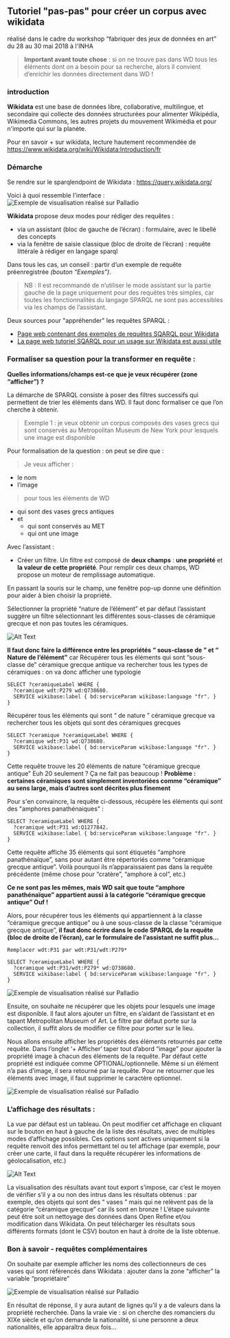 ## Tutoriel "pas-pas" pour créer un corpus avec wikidata
réalisé dans le cadre du workshop “fabriquer des jeux de données en art” du 28 au 30 mai 2018 à l'INHA

> **Important avant toute chose** : si on ne trouve pas dans WD tous les éléments dont on a besoin pour sa recherche, alors il convient d’enrichir les données directement dans WD !

### introduction
**Wikidata** est une base de données libre, collaborative, multilingue, et secondaire qui collecte des données structurées pour alimenter Wikipédia, Wikimedia Commons, les autres projets du mouvement Wikimédia et pour n'importe qui sur la planète.

Pour en savoir + sur wikidata, lecture hautement recommendée de https://www.wikidata.org/wiki/Wikidata:Introduction/fr

### Démarche

Se rendre sur le sparqlendpoint de Wikidata : https://query.wikidata.org/

Voici à quoi ressemble l'interface :
![Exemple de visualisation réalisé sur Palladio](./img/tuto_wikidata_1.png)

**Wikidata** propose deux modes pour rédiger des requêtes :
* via un assistant (bloc de gauche de l’écran) : formulaire, avec le libellé des concepts
* via la fenêtre de saisie classique (bloc de droite de l’écran) : requête littérale à rédiger en langage sparql

Dans tous les cas, un conseil : partir d’un exemple de requête préenregistrée *(bouton “Exemples”)*.
> NB : Il est recommandé de n’utiliser le mode assistant sur la partie gauche de la page uniquement pour des requêtes très simples, car toutes les fonctionnalités du langage SPARQL ne sont pas accessibles via les champs de l’assistant.

Deux sources pour "appréhender" les requêtes SPARQL :
* [Page web contenant des exemples de requêtes SQARQL  pour Wikidata](https://www.wikidata.org/wiki/Wikidata:SPARQL_query_service/queries/examples)
* [La page web tutoriel SQARQL pour un usage sur Wikidata est aussi utile](https://www.wikidata.org/wiki/Wikidata:SPARQL_tutorial)

### Formaliser sa question pour la transformer en requête :

**Quelles informations/champs est-ce que je veux récupérer (zone “afficher”) ?**

La démarche de SPARQL consiste à poser des filtres successifs qui permettent de trier les éléments dans WD. Il faut donc formaliser ce que l’on cherche à obtenir.

> Exemple 1 : je veux obtenir un corpus composés des vases grecs qui sont conservés au Metropolitan Museum de New York pour lesquels une image est disponible

Pour formalisation de la question : on peut se dire que :

> Je veux afficher :
* le nom
* l’image

> pour tous les éléments de WD
* qui sont des vases grecs antiques
* et
  * qui sont conservés au MET
  * qui ont une image

Avec l’assistant :

* Créer un filtre. Un filtre est composé de **deux champs** : **une propriété** et **la valeur de cette propriété**. Pour remplir ces deux champs, WD propose un moteur de remplissage automatique.

En passant la souris sur le champ, une fenêtre pop-up donne une définition pour aider à bien choisir la propriété.

Sélectionner la propriété “nature de l’élément” et par défaut l’assistant suggère un filtre sélectionnant les différentes sous-classes de céramique grecque et non pas toutes les céramiques.

![Alt Text](./img/tuto_wikidata_assistant_requete.gif)

**Il faut donc faire  la différence entre les propriétés “ sous-classe de ” et “ Nature de l’élément”** car
Récupérer tous les éléments qui sont “sous-classe de” céramique grecque antique va rechercher tous les types de céramiques : on va donc afficher une typologie

````sparql
SELECT ?ceramiqueLabel WHERE {
  ?ceramique wdt:P279 wd:Q738680.
  SERVICE wikibase:label { bd:serviceParam wikibase:language "fr". }
}
````

Récupérer tous les éléments qui sont “ de nature ” céramique grecque va rechercher tous les objets qui sont des céramiques grecques

````sparql
SELECT ?ceramique ?ceramiqueLabel WHERE {
  ?ceramique wdt:P31 wd:Q738680.
  SERVICE wikibase:label { bd:serviceParam wikibase:language "fr". }
}
````

Cette requête trouve les 20 éléments de nature “céramique grecque antique”
Euh 20 seulement ? Ça ne fait pas beaucoup !
**Problème : certaines céramiques sont simplement inventoriées comme “céramique” au sens large, mais d’autres sont décrites plus finement**

Pour s'en convaincre, la requête ci-dessous, récupère les éléments qui sont des "amphores panathénaiques" :
````sparql
SELECT ?ceramiqueLabel WHERE {
  ?ceramique wdt:P31 wd:Q1277842.
  SERVICE wikibase:label { bd:serviceParam wikibase:language "fr". }
}
````
Cette requête affiche 35 éléments qui sont étiquetés “amphore panathénaïque”, sans pour autant être répertoriés comme “céramique grecque antique”. Voilà pourquoi ils n’apparaissaient pas dans la requête précédente (même chose pour “cratère”, “amphore à col”, etc.)

**Ce ne sont pas les mêmes, mais WD sait que toute “amphore panathénaïque” appartient aussi à la catégorie “céramique grecque antique”
Ouf !**

Alors, pour récupérer tous les éléments qui appartiennent à la classe “céramique grecque antique” ou à une sous-classe de la classe “céramique grecque antique”, **il faut donc écrire dans le code SPARQL de la requête (bloc de droite de l’écran), car le formulaire de l’assistant ne suffit plus…**
````
Remplacer wdt:P31 par wdt:P31/wdt:P279*
````
````sparql
SELECT ?ceramiqueLabel WHERE {
  ?ceramique wdt:P31/wdt:P279* wd:Q738680.
  SERVICE wikibase:label { bd:serviceParam wikibase:language "fr". }
}
````
![Exemple de visualisation réalisé sur Palladio](./img/tuto_wikidata_2.png)

Ensuite, on souhaite ne récupérer que les objets pour lesquels une image est disponible. Il faut alors ajouter un filtre, en s’aidant de l’assistant et en tapant Metropolitan Museum of Art. Le filtre par défaut porte sur la collection, il suffit alors de modifier ce filtre pour porter sur le lieu.

Nous allons ensuite afficher les propriétés des éléments retournés par cette requête.
Dans l’onglet ‘+ Afficher’ taper tout d’abord “image” pour ajouter la propriété image à chacun des éléments de la requête.
Par défaut cette propriété est indiquée comme OPTIONAL/optionnelle. Même si un élément n’a pas d’image, il sera retourné par la requête. Pour ne retourner que les éléments avec image, il faut supprimer le caractère optionnel.

![Exemple de visualisation réalisé sur Palladio](./img/tuto_wikidata_3.png)

### L’affichage des résultats :  

La vue par défaut est un tableau. On peut modifier cet affichage en cliquant sur le bouton en haut à gauche de la liste des résultats, avec de multiples modes d’affichage possibles. Ces options sont actives uniquement si la requête renvoit des infos permettant tel ou tel affichage (par exemple, pour créer une carte, il faut dans la requête récupérer les informations de géolocalisation, etc.)

![Alt Text](./img/tuto_wikidata_affichage_requette.gif)

La visualisation des résultats avant tout export s’impose, car c’est le moyen de vérifier s’il y a ou non des intrus dans les résultats obtenus : par exemple, des objets qui sont des “ vases ” mais qui ne relèvent pas de la catégorie “céramique grecque” car ils sont en bronze ! L’étape suivante peut être soit un nettoyage des données dans Open Refine et/ou modification dans Wikidata.
On peut télécharger les résultats sous différents formats (dont le CSV) bouton en haut à droite de la liste obtenue.

### Bon à savoir - requêtes complémentaires

On souhaite par exemple afficher les noms des collectionneurs de ces vases qui sont référencés dans Wikidata : ajouter dans la zone “afficher” la variable “propriétaire”

![Exemple de visualisation réalisé sur Palladio](./img/tuto_wikidata_4.png)

En résultat de réponse, il y aura autant de lignes qu’il y a de valeurs dans la propriété recherchée. Dans la vraie vie : si on cherche des romanciers du XIXe siècle et qu’on demande la nationalité, si une personne a deux nationalités, elle apparaîtra deux fois…
